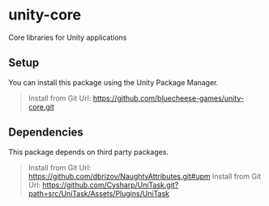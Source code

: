 # unity-core
Core libraries for Unity applications

## Setup
You can install this package using the Unity Package Manager.
> Install from Git Url: https://github.com/bluecheese-games/unity-core.git

## Dependencies
This package depends on third party packages.
> Install from Git Url: https://github.com/dbrizov/NaughtyAttributes.git#upm
> Install from Git Url: https://github.com/Cysharp/UniTask.git?path=src/UniTask/Assets/Plugins/UniTask